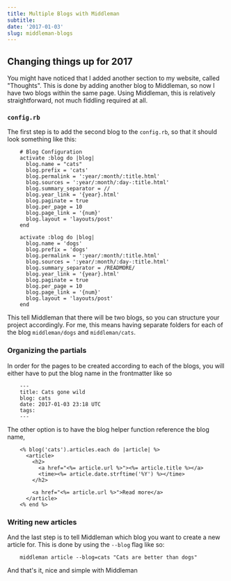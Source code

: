```yaml
---
title: Multiple Blogs with Middleman
subtitle: 
date: '2017-01-03'
slug: middleman-blogs
---
```


## Changing things up for 2017

You might have noticed that I added another section to my website, called
"Thoughts". This is done by adding another blog to Middleman, so now I have
two blogs within the same page. Using Middleman, this is relatively
straightforward, not much fiddling required at all.

### `config.rb`

The first step is to add the second blog to the `config.rb`, so that it should
look something like this:

```
    # Blog Configuration
    activate :blog do |blog|
      blog.name = "cats"
      blog.prefix = 'cats'
      blog.permalink = ':year/:month/:title.html'
      blog.sources = ':year/:month/:day-:title.html'
      blog.summary_separator = //
      blog.year_link = '{year}.html'
      blog.paginate = true
      blog.per_page = 10
      blog.page_link = '{num}'
      blog.layout = 'layouts/post'
    end
    
    activate :blog do |blog|
      blog.name = 'dogs'
      blog.prefix = 'dogs'
      blog.permalink = ':year/:month/:title.html'
      blog.sources = ':year/:month/:day-:title.html'
      blog.summary_separator = /READMORE/
      blog.year_link = '{year}.html'
      blog.paginate = true
      blog.per_page = 10
      blog.page_link = '{num}'
      blog.layout = 'layouts/post'
    end
```

This tell Middleman that there will be two blogs, so you can structure your
project accordingly. For me, this means having separate folders for each of
the blog `middleman/dogs` and `middleman/cats`.

### Organizing the partials

In order for the pages to be created according to each of the blogs, you will
either have to put the blog name in the frontmatter like so

```
    ---
    title: Cats gone wild
    blog: cats
    date: 2017-01-03 23:18 UTC
    tags:
    ---
```

The other option is to have the blog helper function reference the blog name,

```
    <% blog('cats').articles.each do |article| %>
      <article>
        <h2>
          <a href="<%= article.url %>"><%= article.title %></a>
          <time><%= article.date.strftime('%Y') %></time>
        </h2>
    
        <a href="<%= article.url %>">Read more</a>
      </article>
    <% end %>
```

### Writing new articles

And the last step is to tell Middleman which blog you want to create a new
article for. This is done by using the `--blog` flag like so:

```
    middleman article --blog=cats "Cats are better than dogs"
```

And that's it, nice and simple with Middleman
